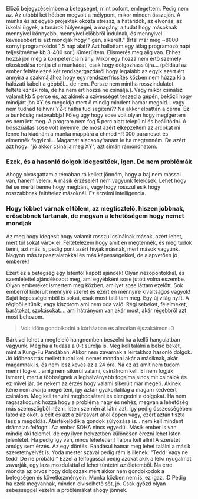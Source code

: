 Előző bejegyzéseimben a betegséget, mint pofont, emlegettem. Pedig nem az. Az utóbbi két hétben megvolt a mélypont, mikor minden összejön. A munka és az egyéb projektek okozta stressz, a határidők, az elvonás, az iskolai ügyek, a tanárok hülyeségei, a magány, a tudat hogy másoknak mennyivel könnyebb, mennyivel előbbről indulnak, és mennyivel kevesebbért is azt mondják hogy "igen, sikerült." (Írtál már meg ~8000 sornyi programkódot 1,5 nap alatt? Azt hallottam egy átlag programozó napi teljesítménye kb 3-400 sor.) Kimerültem. Elismerés meg alig van. Ehhez hozzá jön még a kompetencia hiány. Mikor egy hozzá nem értő személy okoskodása rontja el a munkádat, csak hogy dolgozhass újra... (például az ember feltételezné két rendszergazdáról hogy legalább az egyik azért ért annyira a szakmájához hogy egy rendszerfrissítés közben nem húzza ki a hálózati kábelt a gépből... de nem. Persze nem mintha rosszindulatot feltételeznék róla, de ha nem ért hozzá ne csinálja.). Vagy mikor csinálsz valamit kb 5 perce és, az akinek a szívességet teszed a gépén, beközli hogy mindjárt jön XY és megoldja mert ő mindig mindent hamar megold... vagy nem tudnád felhívni YZ-t hátha tud segíteni?? Na akkor elpattan a cérna. Ez a bunkóság netovábbja! Főleg úgy hogy sose volt olyan hogy megígértem és nem lett meg. A program nem fog 5 perc alatt települni és beállítódni. A bosszúállás sose volt ínyemre, de most azért elképzeltem az arcokat mi lenne ha kiadnám a munka mappára a chmod -R 000 parancsot és elmennék fagyizni... Magamat alacsonyítanám le ha megtenném. De azért azt hogy: "jó akkor csinálja meg XY", azt simán rámondhatom.

### Ezek, és a hasonló dolgok idegesítőek, igen. De nem problémák

Ahogy olvasgattam a témában rá kellett jönnöm, hogy a baj nem mással van, hanem velem. A másik érzéseiért nem vagyunk felelősek. Lehet hogy fel se merül benne hogy megbánt, vagy hogy rosszul esik hogy rosszabbnak feltételez másoknál. Ez érzelmi intelligencia.

### Hogy többet várnak el tőlem, az megtisztelő, hiszen jobbnak, erősebbnek tartanak, de megvan a lehetőségem hogy nemet mondjak

Az meg hogy idegesít hogy valamit rosszul csinálnak mások, azért lehet, mert túl sokat várok el. Feltételezem hogy amit én megtennék, és meg tudok tenni, azt más is, pedig pont azért hívják másnak, mert mások vagyunk. Nagyon más tapasztalatokkal és más képességekkel, de alapvetően jó emberek!

Ezért ez a betegség egy Istentől kapott ajándék!
Olyan nézőpontokkal, és szemlélettel ajándékozott meg, ami egyébként sose jutott volna eszembe. Olyan embereket ismertem meg közben, amilyet sose láttam ezelőtt. Sok emberről kiderült mennyire szeret és ezért én mennyire kiváltságos vagyok! Saját képességeimből is sokat, csak most találtam meg. Egy új világ nyílt. A régiből eltűnik, vagy kiszórom ami nem oda való. Régi sebeket, félelmeket, barátokat, szokásokat.... ami hátrányom van akár most, akár régebbről azt most behozom.

> Volt időm gondolkodni a kórházban és álmatlan éjszakáimon :D

Bárkivel lehet a megfelelő hangnemben beszélni ha a kellő hangulatban vagyunk. Még ha a tudása a 0-t súrolja is.
Meg kell találni a belső békét, mint a Kung-Fu Pandában. Akkor nem zavarnak a leírtakhoz hasonló dolgok.
Jó időbeosztás mellett tudni kell nemet mondani akár a másiknak, akár magamnak is, és nem lesz kevés az a 24 óra. Na ez az amit nem tudom menni fog-e... amíg nem sikerül valami, csinálnom kell. El nem fogják ismerni, mert a többségnek a leghalványabb fogalma sincs mit csinálok és ez mivel jár, de nekem az érzés hogy valami sikerült már megéri. Akinek kéne nem akarja megérteni, így aztán gyakorlatilag a magam kedvéért csinálom.
Meg kell tanulni megbocsátani és elengedni a dolgokat. Ha nem ragaszkodunk hozzá hogy a probléma nagy és nehéz, megvan a lehetőség más szemszögből nézni, Isten szemén át látni azt. Így pedig összességében látod az okot, a célt és azt a zűrzavart ahol éppen vagy, ezért aztán tiszta lesz a megoldás.
Átértékelődik a gondok súlyozása is... nem kell mindent drámaian felfogni.
Az ember SOHA nincs egyedül. Másik ember is van mindig aki felemel, de egy ilyen helyzetben különösen érezni lehet Isten jelenlétét. Ha pedig így van, nincs lehetetlen! Talpra kell állni!
A szeretet amúgy sem érzés. Az egy döntés. Ráadásul hamar meg lehet találni a másik szeretetnyelvét is.
Yoda mester szavai pedig rám is illenek: "Tedd! Vagy ne tedd! De ne próbáld!"
Ezzel a felfogással pedig azokat akik a lelki nyugalmat zavarják, egy laza mozdulattal el lehet tüntetni az életemből.
Na erre mondta az orvos hogy dolgozzak mert akkor nem gondolkodok a betegségen és következményein. Munka közben nem is, ez igaz. :D Pedig ha ezek megvannak, minden elviselhető sőt, jó. Csak győzd olyan sebességgel kezelni a problémákat ahogy jönnek.